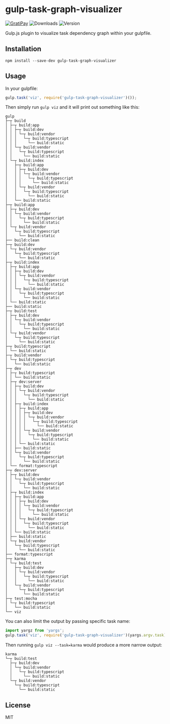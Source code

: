 # gulp-task-graph-visualizer

[![GratiPay](https://img.shields.io/gratipay/user/alexgorbatchev.svg)](https://gratipay.com/alexgorbatchev/)
![Downloads](https://img.shields.io/npm/dm/gulp-task-graph-visualizer.svg)
![Version](https://img.shields.io/npm/v/gulp-task-graph-visualizer.svg)

Gulp.js plugin to visualize task dependency graph within your gulpfile.

## Installation

```
npm install --save-dev gulp-task-graph-visualizer
```

## Usage

In your gulpfile:

```js
gulp.task('viz', require('gulp-task-graph-visualizer')());
```

Then simply run `gulp viz` and it will print out something like this:

```
gulp
├─┬ build
│ ├─┬ build:app
│ │ ├─┬ build:dev
│ │ │ └─┬ build:vendor
│ │ │   └─┬ build:typescript
│ │ │     └── build:static
│ │ └─┬ build:vendor
│ │   └─┬ build:typescript
│ │     └── build:static
│ └─┬ build:index
│   ├─┬ build:app
│   │ ├─┬ build:dev
│   │ │ └─┬ build:vendor
│   │ │   └─┬ build:typescript
│   │ │     └── build:static
│   │ └─┬ build:vendor
│   │   └─┬ build:typescript
│   │     └── build:static
│   └── build:static
├─┬ build:app
│ ├─┬ build:dev
│ │ └─┬ build:vendor
│ │   └─┬ build:typescript
│ │     └── build:static
│ └─┬ build:vendor
│   └─┬ build:typescript
│     └── build:static
├── build:clean
├─┬ build:dev
│ └─┬ build:vendor
│   └─┬ build:typescript
│     └── build:static
├─┬ build:index
│ ├─┬ build:app
│ │ ├─┬ build:dev
│ │ │ └─┬ build:vendor
│ │ │   └─┬ build:typescript
│ │ │     └── build:static
│ │ └─┬ build:vendor
│ │   └─┬ build:typescript
│ │     └── build:static
│ └── build:static
├── build:static
├─┬ build:test
│ ├─┬ build:dev
│ │ └─┬ build:vendor
│ │   └─┬ build:typescript
│ │     └── build:static
│ └─┬ build:vendor
│   └─┬ build:typescript
│     └── build:static
├─┬ build:typescript
│ └── build:static
├─┬ build:vendor
│ └─┬ build:typescript
│   └── build:static
├─┬ dev
│ ├─┬ build:typescript
│ │ └── build:static
│ ├─┬ dev:server
│ │ ├─┬ build:dev
│ │ │ └─┬ build:vendor
│ │ │   └─┬ build:typescript
│ │ │     └── build:static
│ │ ├─┬ build:index
│ │ │ ├─┬ build:app
│ │ │ │ ├─┬ build:dev
│ │ │ │ │ └─┬ build:vendor
│ │ │ │ │   └─┬ build:typescript
│ │ │ │ │     └── build:static
│ │ │ │ └─┬ build:vendor
│ │ │ │   └─┬ build:typescript
│ │ │ │     └── build:static
│ │ │ └── build:static
│ │ ├── build:static
│ │ └─┬ build:vendor
│ │   └─┬ build:typescript
│ │     └── build:static
│ └── format:typescript
├─┬ dev:server
│ ├─┬ build:dev
│ │ └─┬ build:vendor
│ │   └─┬ build:typescript
│ │     └── build:static
│ ├─┬ build:index
│ │ ├─┬ build:app
│ │ │ ├─┬ build:dev
│ │ │ │ └─┬ build:vendor
│ │ │ │   └─┬ build:typescript
│ │ │ │     └── build:static
│ │ │ └─┬ build:vendor
│ │ │   └─┬ build:typescript
│ │ │     └── build:static
│ │ └── build:static
│ ├── build:static
│ └─┬ build:vendor
│   └─┬ build:typescript
│     └── build:static
├── format:typescript
├─┬ karma
│ └─┬ build:test
│   ├─┬ build:dev
│   │ └─┬ build:vendor
│   │   └─┬ build:typescript
│   │     └── build:static
│   └─┬ build:vendor
│     └─┬ build:typescript
│       └── build:static
├─┬ test:mocha
│ └─┬ build:typescript
│   └── build:static
└── viz
```

You can also limit the output by passing specific task name:

```js
import yargz from 'yargs';
gulp.task('viz', require('gulp-task-graph-visualizer')(yargs.argv.task));
```

Then running `gulp viz --task=karma` would produce a more narrow output:

```
karma
└─┬ build:test
  ├─┬ build:dev
  │ └─┬ build:vendor
  │   └─┬ build:typescript
  │     └── build:static
  └─┬ build:vendor
    └─┬ build:typescript
      └── build:static
```

## License

MIT
